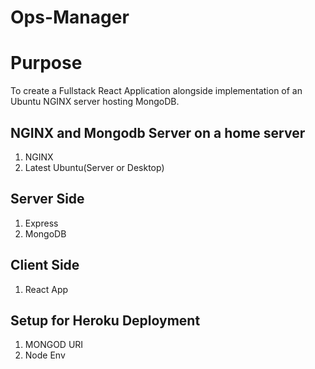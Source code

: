 # Ops-Manager

# Purpose
To create a Fullstack React Application alongside implementation of an Ubuntu NGINX server hosting MongoDB. 

## NGINX and Mongodb Server on a home server
1. NGINX
2. Latest Ubuntu(Server or Desktop)

## Server Side 
1. Express
3. MongoDB

## Client Side
1. React App

## Setup for Heroku Deployment
1. MONGOD URI
2. Node Env
